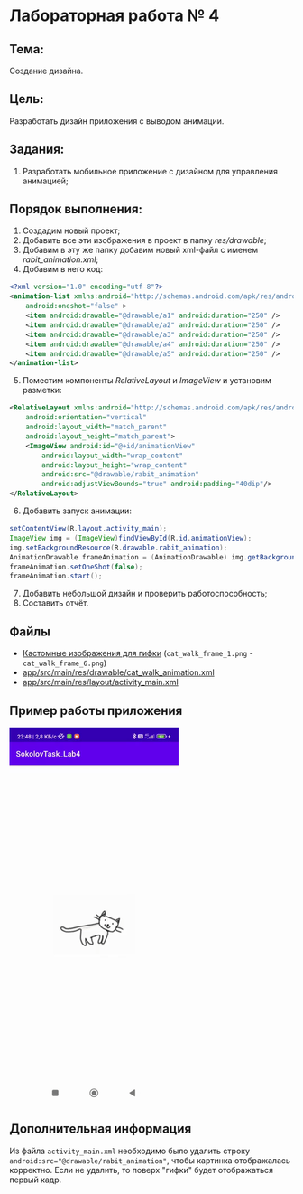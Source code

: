 # Лабораторная работа № 4

## Тема:
Создание дизайна.

## Цель: 
Разработать дизайн приложения с выводом анимации.

## Задания:
1. Разработать мобильное приложение с дизайном для управления анимацией;

## Порядок выполнения:
1. Создадим новый проект;
2. Добавить все эти изображения в проект в папку *res/drawable*;
3. Добавим в эту же папку добавим новый xml-файл с именем *rabit_animation.xml*;
4. Добавим в него код:
```xml
<?xml version="1.0" encoding="utf-8"?>
<animation-list xmlns:android="http://schemas.android.com/apk/res/android"
    android:oneshot="false" >
    <item android:drawable="@drawable/a1" android:duration="250" />
    <item android:drawable="@drawable/a2" android:duration="250" />
    <item android:drawable="@drawable/a3" android:duration="250" />
    <item android:drawable="@drawable/a4" android:duration="250" />
    <item android:drawable="@drawable/a5" android:duration="250" />
</animation-list>
```
5. Поместим компоненты *RelativeLayout* и  *ImageView* и установим разметки:
```xml
<RelativeLayout xmlns:android="http://schemas.android.com/apk/res/android"
    android:orientation="vertical"
    android:layout_width="match_parent"
    android:layout_height="match_parent">
    <ImageView android:id="@+id/animationView"
        android:layout_width="wrap_content"
        android:layout_height="wrap_content"
        android:src="@drawable/rabit_animation"
        android:adjustViewBounds="true" android:padding="40dip"/>
</RelativeLayout>
```
6. Добавить запуск анимации:
```java
setContentView(R.layout.activity_main);
ImageView img = (ImageView)findViewById(R.id.animationView);
img.setBackgroundResource(R.drawable.rabit_animation);
AnimationDrawable frameAnimation = (AnimationDrawable) img.getBackground();
frameAnimation.setOneShot(false);
frameAnimation.start();
```
7. Добавить небольшой дизайн и проверить работоспособность;
8. Составить отчёт.

## Файлы
* [Кастомные изображения для гифки](https://github.com/Stirven13/Laboratory-for-mobily-application/tree/Lab4/app/src/main/res/drawable) (`cat_walk_frame_1.png` - `cat_walk_frame_6.png`)
* [app/src/main/res/drawable/cat_walk_animation.xml](https://github.com/Stirven13/Laboratory-for-mobily-application/blob/Lab4/app/src/main/res/drawable/cat_walk_animation.xml)
* [app/src/main/res/layout/activity_main.xml](https://github.com/Stirven13/Laboratory-for-mobily-application/blob/Lab4/app/src/main/res/layout/activity_main.xml)

## Пример работы приложения
![image](https://github.com/Stirven13/Laboratory-for-mobily-application/blob/Lab4/example_gif_lab4.gif)

## Дополнительная информация
Из файла `activity_main.xml` необходимо было удалить строку `android:src="@drawable/rabit_animation"`, чтобы картинка отображалась корректно. Если не удалить, то поверх "гифки" будет отображаться первый кадр.

